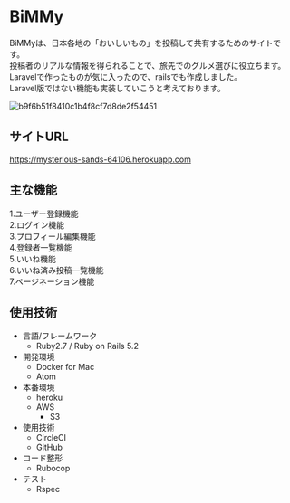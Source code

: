 # BiMMy

BiMMyは、日本各地の「おいしいもの」を投稿して共有するためのサイトです。  
投稿者のリアルな情報を得られることで、旅先でのグルメ選びに役立ちます。  
Laravelで作ったものが気に入ったので、railsでも作成しました。  
Laravel版ではない機能も実装していこうと考えております。

![b9f6b51f8410c1b4f8cf7d8de2f54451](https://user-images.githubusercontent.com/50498102/64840090-ddd6dc00-d634-11e9-958e-99e79d25769e.jpg)


## サイトURL
https://mysterious-sands-64106.herokuapp.com

## 主な機能

1.ユーザー登録機能  
2.ログイン機能  
3.プロフィール編集機能    
4.登録者一覧機能   
5.いいね機能  
6.いいね済み投稿一覧機能   
7.ページネーション機能  

## 使用技術
- 言語/フレームワーク
    - Ruby2.7 / Ruby on Rails 5.2
- 開発環境
    - Docker for Mac
    - Atom
- 本番環境
    - heroku
    - AWS
        - S3
- 使用技術
    - CircleCI
    - GitHub
- コード整形
    - Rubocop
- テスト
    - Rspec
